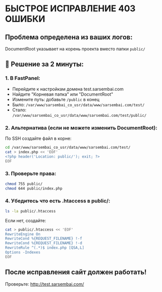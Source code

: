# БЫСТРОЕ ИСПРАВЛЕНИЕ 403 ОШИБКИ

## Проблема определена из ваших логов:

DocumentRoot указывает на корень проекта вместо папки `public/`

## 🚀 Решение за 2 минуты:

### 1. В FastPanel:

- Перейдите к настройкам домена test.sarsembai.com
- Найдите "Корневая папка" или "DocumentRoot"
- Измените путь: добавьте `/public` в конец
- Было: `/var/www/sarsembai_co_usr/data/www/sarsembai.com/test/`
- Стало: `/var/www/sarsembai_co_usr/data/www/sarsembai.com/test/public/`

### 2. Альтернатива (если не можете изменить DocumentRoot):

По SSH создайте файл в корне:

```bash
cd /var/www/sarsembai_co_usr/data/www/sarsembai.com/test/
cat > index.php << 'EOF'
<?php header('Location: public/'); exit; ?>
EOF
```

### 3. Проверьте права:

```bash
chmod 755 public/
chmod 644 public/index.php
```

### 4. Убедитесь что есть .htaccess в public/:

```bash
ls -la public/.htaccess
```

Если нет, создайте:

```bash
cat > public/.htaccess << 'EOF'
RewriteEngine On
RewriteCond %{REQUEST_FILENAME} !-f
RewriteCond %{REQUEST_FILENAME} !-d
RewriteRule ^(.*)$ index.php [QSA,L]
Options -Indexes
EOF
```

## После исправления сайт должен работать!

Проверьте: http://test.sarsembai.com/
